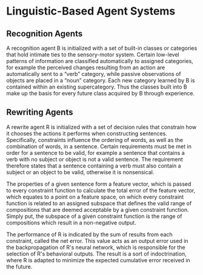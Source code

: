 # Linguistic-Based Agent Systems

## Recognition Agents

A recognition agent B is initialized with a set of built-in classes or categories that hold intimate ties to the sensory-motor system. Certain low-level patterns of information are classified automatically to assigned categories, for example the perceived changes resulting from an action are automatically sent to a “verb” category, while passive observations of objects are placed in a “noun” category. Each new category learned by B is contained within an existing supercategory. Thus the classes built into B make up the basis for every future class acquired by B through experience.

## Rewriting Agents

A rewrite agent R is initialized with a set of decision rules that constrain how it chooses the actions it performs when constructing sentences. Specifically, constraints influence the ordering of words, as well as the combination of words, in a sentence. Certain requirements must be met in order for a sentence to be valid, for example a sentence that contains a verb with no subject or object is not a valid sentence. The requirement therefore states that a sentence containing a verb must also contain a subject or an object to be valid, otherwise it is nonsensical.

The properties of a given sentence form a feature vector, which is passed to every constraint function to calculate the total error of the feature vector, which equates to a point on a feature space, on which every constraint function is related to an assigned subspace that defines the valid range of compositions that are deemed acceptable by a given constraint function. Simply put, the subspace of a given constraint function is the range of compositions which result in a non-negative output.

The performance of R is indicated by the sum of results from each constraint, called the net error. This value acts as an output error used in the backpropagation of R's neural network, which is responsible for the selection of R's behavioral outputs. The result is a sort of indoctrination, where R is adapted to minimize the expected cumulative error received in the future.


